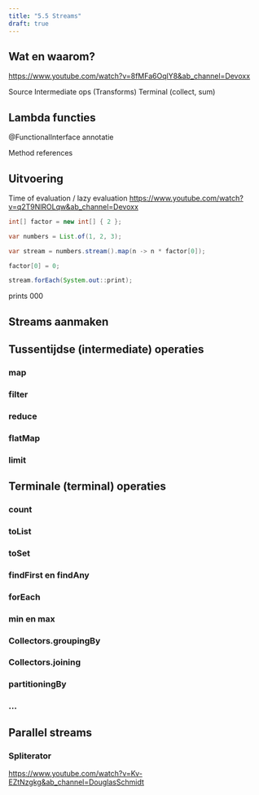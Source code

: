 ```yaml
---
title: "5.5 Streams"
draft: true
---
```


## Wat en waarom?

https://www.youtube.com/watch?v=8fMFa6OqlY8&ab_channel=Devoxx

Source
Intermediate ops (Transforms)
Terminal (collect, sum)

## Lambda functies

@FunctionalInterface annotatie

Method references

## Uitvoering

Time of evaluation / lazy evaluation
https://www.youtube.com/watch?v=q2T9NlROLqw&ab_channel=Devoxx

```java
int[] factor = new int[] { 2 };

var numbers = List.of(1, 2, 3);

var stream = numbers.stream().map(n -> n * factor[0]);

factor[0] = 0;

stream.forEach(System.out::print);
```

prints 000

## Streams aanmaken

## Tussentijdse (intermediate) operaties

### map

### filter

### reduce

### flatMap

### limit

## Terminale (terminal) operaties

### count

### toList

### toSet

### findFirst en findAny

### forEach

### min en max

### Collectors.groupingBy

### Collectors.joining

### partitioningBy

### ...

## Parallel streams

### Spliterator

https://www.youtube.com/watch?v=Kv-EZtNzgkg&ab_channel=DouglasSchmidt
